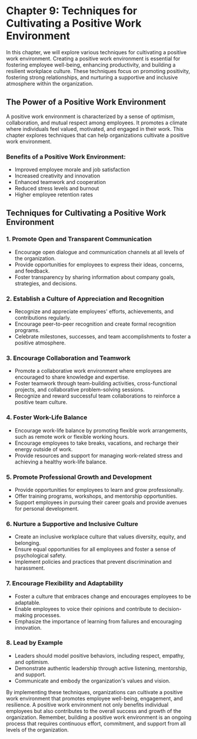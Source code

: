 Chapter 9: Techniques for Cultivating a Positive Work Environment
=================================================================

In this chapter, we will explore various techniques for cultivating a positive work environment. Creating a positive work environment is essential for fostering employee well-being, enhancing productivity, and building a resilient workplace culture. These techniques focus on promoting positivity, fostering strong relationships, and nurturing a supportive and inclusive atmosphere within the organization.

The Power of a Positive Work Environment
----------------------------------------

A positive work environment is characterized by a sense of optimism, collaboration, and mutual respect among employees. It promotes a climate where individuals feel valued, motivated, and engaged in their work. This chapter explores techniques that can help organizations cultivate a positive work environment.

### Benefits of a Positive Work Environment:

* Improved employee morale and job satisfaction
* Increased creativity and innovation
* Enhanced teamwork and cooperation
* Reduced stress levels and burnout
* Higher employee retention rates

Techniques for Cultivating a Positive Work Environment
------------------------------------------------------

### 1. **Promote Open and Transparent Communication**

* Encourage open dialogue and communication channels at all levels of the organization.
* Provide opportunities for employees to express their ideas, concerns, and feedback.
* Foster transparency by sharing information about company goals, strategies, and decisions.

### 2. **Establish a Culture of Appreciation and Recognition**

* Recognize and appreciate employees' efforts, achievements, and contributions regularly.
* Encourage peer-to-peer recognition and create formal recognition programs.
* Celebrate milestones, successes, and team accomplishments to foster a positive atmosphere.

### 3. **Encourage Collaboration and Teamwork**

* Promote a collaborative work environment where employees are encouraged to share knowledge and expertise.
* Foster teamwork through team-building activities, cross-functional projects, and collaborative problem-solving sessions.
* Recognize and reward successful team collaborations to reinforce a positive team culture.

### 4. **Foster Work-Life Balance**

* Encourage work-life balance by promoting flexible work arrangements, such as remote work or flexible working hours.
* Encourage employees to take breaks, vacations, and recharge their energy outside of work.
* Provide resources and support for managing work-related stress and achieving a healthy work-life balance.

### 5. **Promote Professional Growth and Development**

* Provide opportunities for employees to learn and grow professionally.
* Offer training programs, workshops, and mentorship opportunities.
* Support employees in pursuing their career goals and provide avenues for personal development.

### 6. **Nurture a Supportive and Inclusive Culture**

* Create an inclusive workplace culture that values diversity, equity, and belonging.
* Ensure equal opportunities for all employees and foster a sense of psychological safety.
* Implement policies and practices that prevent discrimination and harassment.

### 7. **Encourage Flexibility and Adaptability**

* Foster a culture that embraces change and encourages employees to be adaptable.
* Enable employees to voice their opinions and contribute to decision-making processes.
* Emphasize the importance of learning from failures and encouraging innovation.

### 8. **Lead by Example**

* Leaders should model positive behaviors, including respect, empathy, and optimism.
* Demonstrate authentic leadership through active listening, mentorship, and support.
* Communicate and embody the organization's values and vision.

By implementing these techniques, organizations can cultivate a positive work environment that promotes employee well-being, engagement, and resilience. A positive work environment not only benefits individual employees but also contributes to the overall success and growth of the organization. Remember, building a positive work environment is an ongoing process that requires continuous effort, commitment, and support from all levels of the organization.
